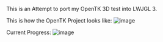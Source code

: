 This is an Attempt to port my OpenTK 3D test into LWJGL 3.

This is how the OpenTK Project looks like:
![image](https://github.com/user-attachments/assets/451d65f2-f528-4689-a23e-8561fe495819)

Current Progress:
![image](https://github.com/user-attachments/assets/7306a398-6749-48a5-a14f-7778e53cf671)
